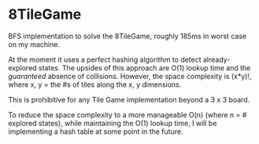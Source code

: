 # 8TileGame
BFS implementation to solve the 8TileGame, roughly 185ms in worst case on my machine.

At the moment it uses a perfect hashing algorithm to detect already-explored states.
The upsides of this approach are O(1) lookup time and the *guaranteed* absence of collisions.
However, the space complexity is (x*y)!, where x, y = the #s of tiles along the x, y dimensions.

This is prohibitive for any Tile Game implementation beyond a 3 x 3 board. 

To reduce the space complexity to a more manageable O(n) (where n = # explored states), while
maintaining the O(1) lookup time, I will be implementing a hash table at some point in the future.


